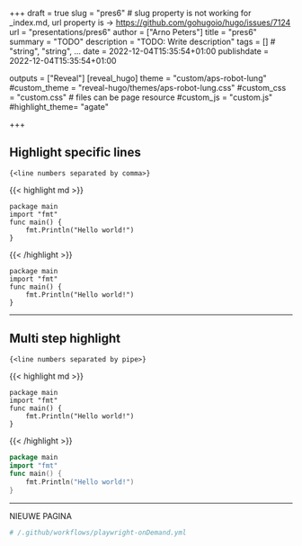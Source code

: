 +++
draft = true
slug = "pres6"  # slug property is not working for _index.md, url property is -> https://github.com/gohugoio/hugo/issues/7124
url = "presentations/pres6"
author = ["Arno Peters"]
title = "pres6"
summary = "TODO"
description = "TODO: Write description"
tags = [] # "string", "string", ...
date = 2022-12-04T15:35:54+01:00
publishdate = 2022-12-04T15:35:54+01:00

outputs = ["Reveal"]
[reveal_hugo]
theme = "custom/aps-robot-lung"
#custom_theme = "reveal-hugo/themes/aps-robot-lung.css"
#custom_css = "custom.css"  # files can be page resource
#custom_js = "custom.js"
#highlight_theme= "agate"

+++

## Highlight specific lines

`{<line numbers separated by comma>}`

{{< highlight md >}}
```go{1,3-5}
package main
import "fmt"
func main() {
    fmt.Println("Hello world!")
}
```
{{< /highlight >}}
```go{1,3-5}
package main
import "fmt"
func main() {
    fmt.Println("Hello world!")
}
```
---

## Multi step highlight

`{<line numbers separated by pipe>}`

{{< highlight md >}}
```go{1|2|3-5}
package main
import "fmt"
func main() {
    fmt.Println("Hello world!")
}
```
{{< /highlight >}}

<!-- hl_lines=["42"],file="playwright.config.ts",fileLines="38-45",allowdownload=false, -->

```go {linenos=table,allowdownload=false,highlightjs="1,2|1,3-5"}
package main
import "fmt"
func main() {
    fmt.Println("Hello world!")
}
```

---
NIEUWE PAGINA

```yaml {linenos=table,highlightjs="18,20|19,22-25",file="playwrightBuild.yml",fileLines="19-25"}
# /.github/workflows/playwright-onDemand.yml
```
